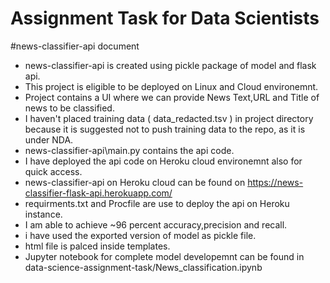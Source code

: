 # Assignment Task for Data Scientists
#news-classifier-api document
* news-classifier-api is created using pickle package of model and flask api.
* This project is eligible to be deployed on Linux and Cloud environemnt.
* Project contains a UI where we can provide News Text,URL and Title of news to be classified.
* I haven't placed training data ( data_redacted.tsv ) in project directory  because it is suggested not to push training data  to the repo, as it is under NDA.
* news-classifier-api\main.py contains the api code. 
* I have deployed the api code on Heroku cloud environemnt also for quick access.
* news-classifier-api on Heroku cloud can be found on https://news-classifier-flask-api.herokuapp.com/ 
* requirments.txt and Procfile are use to deploy the api on Heroku instance.
* I am able to achieve ~96 percent accuracy,precision and recall.
* i have used the exported version of model as pickle file.
* html file is palced inside templates.
* Jupyter notebook for complete model developemnt can be found in data-science-assignment-task/News_classification.ipynb


